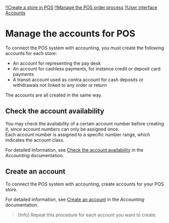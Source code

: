 [!!Create a store in POS](./06_CreateStore.md)
[!!Manage the POS order process](../Operation/06_ManageOrderProcess.md)
[!!User interface Accounts](../../RetailSuiteAccounting/UserInterface/02b_Accounts.md)


# Manage the accounts for POS

To connect the POS system with accounting, you must create the following accounts for each store:

- An account for representing the pay desk
- An account for cashless payments, for instance credit or deposit card payments
- A transit account used as contra account for cash deposits or withdrawals not linked to any order or return

The accounts are all created in the same way. 


## Check the account availability

You may check the availability of a certain account number before creating it, since account numbers can only be assigned once.    
Each account number is assigned to a specific number range, which indicates the account class.    

For detailed information, see [Check the account availability](../../RetailSuiteAccounting/Integration/03_ManageAccounts.md#check-the-account-availability) in the *Accounting* documentation.



## Create an account

To connect the POS system with accounting, create accounts for your POS store.

For detailed information, see [Create an account](../../RetailSuiteAccounting/Integration/03_ManageAccounts.md#create-an-account) in the *Accounting* documentation.

> [Info] Repeat this procedure for each account you want to create.
